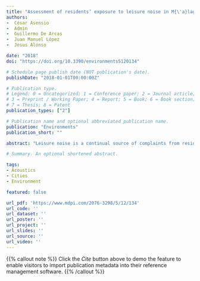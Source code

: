 ```yaml
---
title: "Assessment of residents’ exposure to leisure noise in M{\'a}laga (Spain)"
authors:
-  César Asensio
-  Admin
-  Guillermo De Arcas
-  Juan Manuel López
-  Jesus Alonso

date: "2018"
doi: "https://doi.org/10.3390/environments5120134"

# Schedule page publish date (NOT publication's date).
publishDate: "2018-01-01T00:00:00Z"

# Publication type.
# Legend: 0 = Uncategorized; 1 = Conference paper; 2 = Journal article;
# 3 = Preprint / Working Paper; 4 = Report; 5 = Book; 6 = Book section;
# 7 = Thesis; 8 = Patent
publication_types: ["2"]

# Publication name and optional abbreviated publication name.
publication: "Environments"
publication_short: ""

abstract: "Leisure noise is a continual source of complaints from residents of affected areas, and its management poses a difficult challenge for local authorities, especially in tourist destinations, such as Málaga. The city council of this city has set a goal of mitigating the noise produced by leisure activities. In 2015, it began mitigation actions, starting with the assessment of the noise through a temporal monitoring campaign in two specific areas of the city where leisure activities are prevalent. Beyond the objective assessment of the noise levels through measurements, the research team programmed several communication actions (a) to improve the trust, visibility, and reliability of the noise-monitoring process through press and social networks and (b) to gather the subjective response to noise from residents in the affected areas. The results obtained were very helpful to raise awareness among stakeholders and to support the planning and prioritization of further noise mitigation actions. Furthermore, the research team aimed to analyze the long-term noise indicators and the time-based patterns of noise in different areas, trying to establish conclusions that can be helpful for other areas of the city and testing the applicability of previous leisure noise models for the city of Málaga. The results showed that the noise levels in the leisure areas in Málaga are quite high at night (Ln over 60 dBA in almost every location), especially during weekend nights, where we observed locations with noise levels over 75–80 dBA until late hours of the night. We also made an analysis of the leisure noise models proposed in previous investigations and their performance in the case of Málaga."

# Summary. An optional shortened abstract.

tags:
- Acoustics
- Cities
- Environment

featured: false

url_pdf: 'https://www.mdpi.com/2076-3298/5/12/134'
url_code: ''
url_dataset: ''
url_poster: ''
url_project: ''
url_slides: ''
url_source: ''
url_video: ''
---
```

{{% callout note %}}
Click the _Cite_ button above to demo the feature to enable visitors to import publication metadata into their reference management software.
{{% /callout %}}                           